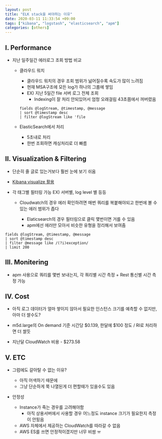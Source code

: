 ```yaml
---
layout: post
title: "ELK stack을 써야하는 이유"
date: 2020-03-11 11:33:54 +09:00
tags: ["kibana", "logstash", "elasticsearch", "apm"]
categories: [others]
---
```


## I. Performance

- 지난 일주일간 에러로그 조회 방법 비교 
  - 클라우드 워치
    - 클라우드 워치의 경우 조회 범위가 넒어질수록 속도가 많이 느려짐
    - 현재 MSA구조에 모든 log가 하나의 그룹에 쌓임
    - EX) 지난 5일간 file 서버 로그 전체 조회
      - Indexing이 잘 처리 안되있어서 엄청 오래걸림 43초쯤에서 꺼버렸음
    ```
    fields @logStream, @timestamp, @message
    | sort @timestamp desc
    | filter @logStream like 'file
    ```
  
  - ElasticSearch에서 처리

    - 5초내로 처리
    - 한번 조회하면 캐싱처리로 더 빠름

## II. Visualization & Filtering


- 단순히 줄 글로 있는거보다 훨씬 눈에 보기 쉬움

- [Kibana visualize 활용](http://apm.market.ogq.me/app/kibana#/visualize?_g=())

- 각 태그별 필터링 가능 EX) 서버별, log level 별 등등


  - Cloudwatch의 경우 에러 확인하려면 매번 쿼리를 복붙해야되고 한번에 볼 수있는 에러 범위가 좁다

      - Elaticsearch의 경우 필터링으로 클릭 몇번이면 거를 수 있음
      - apm에선 에러만 모아서 비슷한 유형을 정리해서 보여줌

```
fields @logStream, @timestamp, @message
| sort @timestamp desc
| filter @message like /(?i)exception/
| limit 200
```

## III. Monitering

- apm 사용으로 쿼리를 몇번 보내는지, 각 쿼리별 시간 측정 + Rest 통신별 시간 측정 가능

## IV. Cost

- 아직 로그 데이터가 얼마 쌓이지 않아서 필요한 인스턴스 크기를 예측할 수 없지만, 아마 더 쌀수도? 

- m5d.large의 On demand 기준 시간당 \$0.139, 한달에 ​\$100 정도 / RI로 처리하면 더 쌀듯
- 지난달 CloudWatch 비용 - $273.58

## V. ETC


- 그럼에도 갈아탈 수 없는 이유? 

  - 아직 어색하기 때문에
  - 그냥 단순하게 쭉 나열된게 더 편할때가 있을수도 있음
- 안정성 
  - Instance가 죽는 경우를 고려해야함
    - 아직 상용서버에서 사용할 경우 어느정도 instance 크기가 필요한지 측정이 안됬음
  - AWS 자체에서 제공하는 CloudWatch를 따라갈 수 없음
  - AWS ES를 쓰면 안정적이겠지만 너무 비쌈 ㅠ
